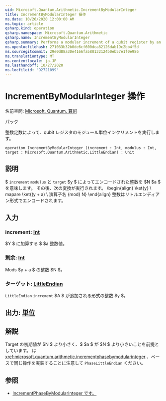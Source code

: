 ```yaml
---
uid: Microsoft.Quantum.Arithmetic.IncrementByModularInteger
title: IncrementByModularInteger 操作
ms.date: 10/26/2020 12:00:00 AM
ms.topic: article
qsharp.kind: operation
qsharp.namespace: Microsoft.Quantum.Arithmetic
qsharp.name: IncrementByModularInteger
qsharp.summary: Performs a modular increment of a qubit register by an integer constant.
ms.openlocfilehash: 271033b32b0de6cf600dca82126dab19c2bb4f5d
ms.sourcegitcommit: 29e0d88a30e4166fa580132124b0eb57e1f0e986
ms.translationtype: MT
ms.contentlocale: ja-JP
ms.lasthandoff: 10/27/2020
ms.locfileid: "92721099"
---
```

# <a name="incrementbymodularinteger-operation"></a>IncrementByModularInteger 操作

名前空間: [Microsoft. Quantum. 算術](xref:Microsoft.Quantum.Arithmetic)

パック [](https://nuget.org/packages/)


整数定数によって、qubit レジスタのモジュール単位インクリメントを実行します。

```qsharp
operation IncrementByModularInteger (increment : Int, modulus : Int, target : Microsoft.Quantum.Arithmetic.LittleEndian) : Unit
```


## <a name="description"></a>説明

$ `increment` `modulus` と `target` $y $ によってエンコードされた整数を $N $a $ を意味します。
その後、次の変換が実行されます。 \begin{align} \ket{y} \ mapare \ket{(y + a) \ 演算子名 {mod} N} \end{align} 整数はリトルエンディアン形式でエンコードされます。

## <a name="input"></a>入力

### <a name="increment--int"></a>increment: [Int](xref:microsoft.quantum.lang-ref.int)

$Y $ に加算する $ $a 整数値。


### <a name="modulus--int"></a>剰余: [Int](xref:microsoft.quantum.lang-ref.int)

Mods $y + a $ の整数 $N $。


### <a name="target--littleendian"></a>ターゲット: [LittleEndian](xref:Microsoft.Quantum.Arithmetic.LittleEndian)

`LittleEndian` `increment` $A $ が追加される形式の整数 $y $。



## <a name="output--unit"></a>出力: [単位](xref:microsoft.quantum.lang-ref.unit)



## <a name="remarks"></a>解説

Target の初期値が $N $ より小さく、$ $a $ が $N $ より小さいことを前提としています。
は <xref:microsoft.quantum.arithmetic.incrementphasebymodularinteger> 、ベースで同じ操作を実装することに注意して `PhaseLittleEndian` ください。

## <a name="see-also"></a>参照

- [IncrementPhaseByModularInteger です。](xref:Microsoft.Quantum.Arithmetic.IncrementPhaseByModularInteger)